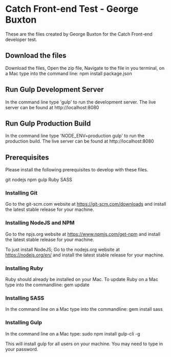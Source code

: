 # Catch Front-end Test - George Buxton

These are the files created by George Buxton for the Catch Front-end developer test.

## Download the files
Download the files,
Open the zip file,
Navigate to the file in you terminal,
on a Mac type into the command line: npm install package.json

## Run Gulp Development Server
In the command line type 'gulp' to run the development server. 
The live server can be found at http://localhost:8080

## Run Gulp Production Build
In the command line type 'NODE_ENV=production gulp' to run the production build. 
The live server can be found at http://localhost:8080

## Prerequisites
Please install the following prerequisites to develop with these files.

git
nodejs
npm
gulp
Ruby 
SASS

### Installing Git
Go to the git-scm.com website at https://git-scm.com/downloads and install the latest stable release for your machine.


### Installing NodeJS and NPM
Go to the npjs.org website at https://www.npmjs.com/get-npm and install the latest stable release for your machine. 

To just install NodeJS;  Go to the nodejs.org website at https://nodejs.org/en/ and install the latest stable release for your machine. 


### Installing Ruby
Ruby should already be installed on your Mac. To update Ruby on a Mac type into the commandline: gem update


### Installing SASS
In the command line on a Mac type into the commandline: 
gem install sass

### Installing Gulp
In the command line on a Mac type: 
sudo npm install gulp-cli -g

This will install gulp for all users on your machine.
You may need to type in your password.
